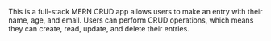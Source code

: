 This is a full-stack MERN CRUD app allows users to make an entry with their name, age, and email. Users can perform CRUD operations, which means they can create, read, update, and delete their entries.
